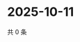 # 2025-10-11

共 0 条

<!-- BEGIN ZHIHUVIDEO -->
<!-- 最后更新时间 Sat Oct 11 2025 18:10:18 GMT+0800 (China Standard Time) -->

<!-- END ZHIHUVIDEO -->

